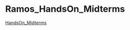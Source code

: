 # Ramos_HandsOn_Midterms

[HandsOn_Midterms](https://github.com/aly-ram/Ramos_HandsOn_Midterms/blob/main/MIdterms_HandsOn.ipynb)
